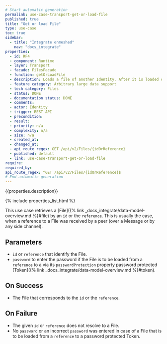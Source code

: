 ```yaml
---
# Start automatic generation
permalink: use-case-transport-get-or-load-file
published: true
title: "Get or load File"
type: use-case
toc: true
sidebar:
  - title: "Integrate enmeshed"
    nav: "docs_integrate"
properties:
  - id: RF4
  - component: Runtime
  - layer: Transport
  - facade: FilesFacade
  - function: getOrLoadFile
  - description: Loads a file of another Identity. After it is loaded once, you can retrieve it without the need for the secret key by calling one of the GET-routes.
  - feature category: Arbitrary large data support
  - tech category: Files
  - status: DONE
  - documentation status: DONE
  - comments:
  - actor: Identity
  - trigger: REST API
  - precondition:
  - result:
  - priority: n/a
  - complexity: n/a
  - size: n/a
  - created_at:
  - changed_at:
  - api_route_regex: GET /api/v2/Files/{idOrReference}
  - published: default
  - link: use-case-transport-get-or-load-file
require:
required_by:
api_route_regex: ^GET /api/v2/Files/{idOrReference}$
# End automatic generation
---
```


{{properties.description}}

{% include properties_list.html %}

This use case retrieves a [File]({% link _docs_integrate/data-model-overview.md %}#file) by an `id` or the `reference`. This is usually the case, when a reference to a File was received by a peer (over a Message or by any side channel).

## Parameters

- `id` or `reference` that identify the File.
- `password` to enter the password if the File is to be loaded from a `reference` to a via its `passwordProtection` property password protected [Token]({% link _docs_integrate/data-model-overview.md %}#token).

## On Success

- The File that corresponds to the `id` or the `reference`.

## On Failure

- The given `id` or `reference` does not resolve to a File.
- No `password` or an incorrect `password` was entered in case of a File that is to be loaded from a `reference` to a password protected Token.
